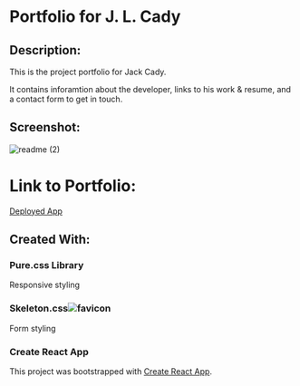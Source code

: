 
# Portfolio for J. L. Cady
## Description:
This is the project portfolio for Jack Cady.

It contains inforamtion about the developer, links to his work & resume, and a contact form to get in touch.

## Screenshot:
![readme (2)](https://user-images.githubusercontent.com/65084173/95694913-13fcdb80-0bfa-11eb-85fd-29b65dc1a29f.png)


# Link to Portfolio:
[Deployed App](https://londonlast21.github.io/spaportfolio/)




## Created With:

### Pure.css Library
Responsive styling

### Skeleton.css![favicon](https://user-images.githubusercontent.com/65084173/95691934-a1373480-0be8-11eb-81d3-75d84d61bd66.png)
Form styling 

### Create React App
This project was bootstrapped with [Create React App](https://github.com/facebook/create-react-app).




